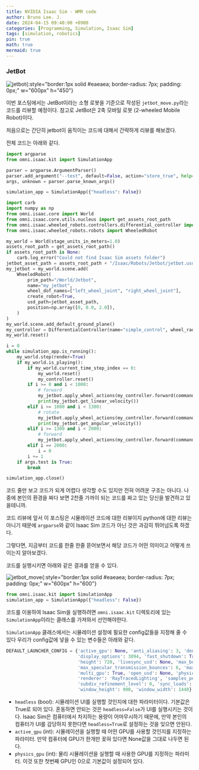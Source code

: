 ```yaml
---
title: NVIDIA Isaac Sim - WMR code
author: Bruno Lee. J.
date: 2024-04-15 09:40:00 +0900
categories: [Programming, Simulation, Isaac Sim]
tags: [simulation, robotics]
pin: true
math: true
mermaid: true
---
```


### JetBot
![jetbot](https://github.com/cotes2020/jekyll-theme-chirpy/assets/62800365/0b8e2729-d75b-4a51-93d1-49a810553b09){:style="border:1px solid #eaeaea; border-radius: 7px; padding: 0px;" w="600px" h="450"}

이번 포스팅에서는 JetBot이라는 소형 로봇을 기준으로 작성된 `jetbot_move.py`라는 코드를 리뷰할 예정이다. 참고로 JetBot은 2축 모바일 로봇 (2-wheeled Mobile Robot)이다. 

처음으로는 간단히 jetbot이 움직이는 코드에 대해서 간략하게 리뷰를 해보겠다.

전체 코드는 아래와 같다.

```python
import argparse
from omni.isaac.kit import SimulationApp

parser = argparse.ArgumentParser()
parser.add_argument("--test", default=False, action="store_true", help="Run in test mode")
args, unknown = parser.parse_known_args()

simulation_app = SimulationApp({"headless": False})

import carb
import numpy as np
from omni.isaac.core import World
from omni.isaac.core.utils.nucleus import get_assets_root_path
from omni.isaac.wheeled_robots.controllers.differential_controller import DifferentialController
from omni.isaac.wheeled_robots.robots import WheeledRobot

my_world = World(stage_units_in_meters=1.0)
assets_root_path = get_assets_root_path()
if assets_root_path is None:
    carb.log_error("Could not find Isaac Sim assets folder")
jetbot_asset_path = assets_root_path + "/Isaac/Robots/Jetbot/jetbot.usd"
my_jetbot = my_world.scene.add(
    WheeledRobot(
        prim_path="/World/Jetbot",
        name="my_jetbot",
        wheel_dof_names=["left_wheel_joint", "right_wheel_joint"],
        create_robot=True,
        usd_path=jetbot_asset_path,
        position=np.array([0, 0.0, 2.0]),
    )
)
my_world.scene.add_default_ground_plane()
my_controller = DifferentialController(name="simple_control", wheel_radius=0.03, wheel_base=0.1125)
my_world.reset()

i = 0
while simulation_app.is_running():
    my_world.step(render=True)
    if my_world.is_playing():
        if my_world.current_time_step_index == 0:
            my_world.reset()
            my_controller.reset()
        if i >= 0 and i < 1000:
            # forward
            my_jetbot.apply_wheel_actions(my_controller.forward(command=[0.05, 0]))
            print(my_jetbot.get_linear_velocity())
        elif i >= 1000 and i < 1300:
            # rotate
            my_jetbot.apply_wheel_actions(my_controller.forward(command=[0.0, np.pi / 12]))
            print(my_jetbot.get_angular_velocity())
        elif i >= 1300 and i < 2000:
            # forward
            my_jetbot.apply_wheel_actions(my_controller.forward(command=[0.05, 0]))
        elif i == 2000:
            i = 0
        i += 1
    if args.test is True:
        break

simulation_app.close()
```

코드 줄만 보고 코드가 되게 어렵다 생각할 수도 있지만 전혀 어려운 구조는 아니다. 나중에 본인의 환경을 짜다 보면 2천줄 가까이 되는 코드를 짜고 있는 당신을 발견하고 있을테니까.

코드 리뷰에 앞서 이 포스팅은 시뮬레이션 코드에 대한 리뷰이지 python에 대한 리뷰는 아니기 때문에 `argparse`와 같이 Isaac Sim 코드가 아닌 것은 과감히 뛰어넘도록 하겠다.

그렇다면, 지금부터 코드를 한줄 한줄 뜯어보면서 해당 코드가 어떤 의미이고 어떻게 쓰이는지 알아보겠다. 

코드를 실행시키면 아래와 같은 결과를 얻을 수 있다.

![jetbot_move](https://github.com/cotes2020/jekyll-theme-chirpy/assets/62800365/2c13ac51-1431-48bd-b8e1-51afe1cc36f2){:style="border:1px solid #eaeaea; border-radius: 7px; padding: 0px;" w="600px" h="600"}

```python
from omni.isaac.kit import SimulationApp
simulation_app = SimulationApp({"headless": False})
```

코드를 이용하여 Isaac Sim을 실행하려면 `omni.isaac.kit` 디렉토리에 있는 `SimulationApp`이라는 클래스를 가져와서 선언해야한다.

`SimulationApp` 클래스에서는 시뮬레이션 설정에 필요한 config값들을 지정해 줄 수 있다 우리가 config값에 넣을 수 있는 변수들은 아래와 같다.

```python
DEFAULT_LAUNCHER_CONFIG = {'active_gpu': None, 'anti_aliasing': 3, 'denoiser': True, 
                           'display_options': 3094, 'fast_shutdown': True, 'headless': True, 
                           'height': 720, 'livesync_usd': None, 'max_bounces': 4, 
                           'max_specular_transmission_bounces': 6, 'max_volume_bounces': 4, 
                           'multi_gpu': True, 'open_usd': None, 'physics_gpu': 0, 
                           'renderer': 'RayTracedLighting', 'samples_per_pixel_per_frame': 64, 
                           'subdiv_refinement_level': 0, 'sync_loads': True, 'width': 1280, 
                           'window_height': 900, 'window_width': 1440}
```

- `headless` (bool): 시뮬레이션 UI를 실행할 것인지에 대한 파라미터이다. 기본값은 True로 되어 있다. 혼동하면 안되는 것은 `headless=False`가 UI를 실행시키는 것이다. Isaac Sim은 컴퓨터에서 차지하는 용량이 어마무시하기 때문에, 만약 본인의 컴퓨터가 UI를 감당하지 못한다면 `headless=True`로 설정하는 것을 잊으면 안된다. 
- `active_gpu` (int): 시뮬레이션을 실행할 때 어떤 GPU를 사용할 것인지를 지정하는 파라미터. 만약 컴퓨터에 GPU가 한개만 꽂혀 있다면 None값을 그대로 나두면 된다.
- `physics_gpu` (int): 물리 시뮬레이션을 실행할 때 사용한 GPU를 지정하는 파라미터. 이것 또한 첫번째 GPU인 0으로 기본값이 설정되어 있다.

